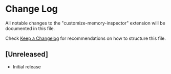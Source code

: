 # Change Log

All notable changes to the "customize-memory-inspector" extension will be documented in this file.

Check [Keep a Changelog](http://keepachangelog.com/) for recommendations on how to structure this file.

## [Unreleased]

- Initial release